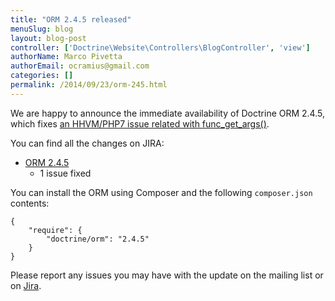 ```yaml
---
title: "ORM 2.4.5 released"
menuSlug: blog
layout: blog-post
controller: ['Doctrine\Website\Controllers\BlogController', 'view']
authorName: Marco Pivetta
authorEmail: ocramius@gmail.com
categories: []
permalink: /2014/09/23/orm-245.html
---
```

We are happy to announce the immediate availability of Doctrine ORM
2.4.5, which fixes [an HHVM/PHP7 issue related with
func\_get\_args()](http://3v4l.org/NIqRh).

You can find all the changes on JIRA:

-   [ORM
    2.4.5](http://www.doctrine-project.org/jira/browse/DDC/fixforversion/10722)
    - 1 issue fixed

You can install the ORM using Composer and the following `composer.json`
contents:

~~~~ {.sourceCode .json}
{
    "require": {
        "doctrine/orm": "2.4.5"
    }
}
~~~~

Please report any issues you may have with the update on the mailing
list or on [Jira](http://www.doctrine-project.org/jira).
